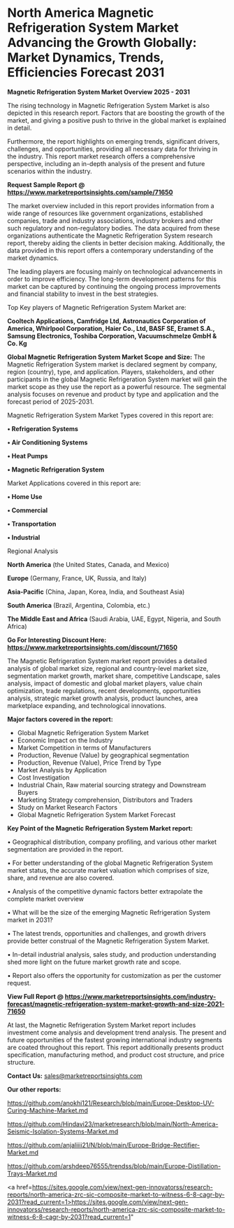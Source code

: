 # North America Magnetic Refrigeration System Market Advancing the Growth Globally: Market Dynamics, Trends, Efficiencies Forecast 2031

<Strong> Magnetic Refrigeration System Market Overview 2025 - 2031</strong>

The rising technology in Magnetic Refrigeration System Market is also depicted in this research report. Factors that are boosting the growth of the market, and giving a positive push to thrive in the global market is explained in detail.

Furthermore, the report highlights on emerging trends, significant drivers, challenges, and opportunities, providing all necessary data for thriving in the industry. This report market research offers a comprehensive perspective, including an in-depth analysis of the present and future scenarios within the industry.

<strong>Request Sample Report @ <a href=https://www.marketreportsinsights.com/sample/71650>https://www.marketreportsinsights.com/sample/71650</a></strong>

The market overview included in this report provides information from a wide range of resources like government organizations, established companies, trade and industry associations, industry brokers and other such regulatory and non-regulatory bodies. The data acquired from these organizations authenticate the Magnetic Refrigeration System research report, thereby aiding the clients in better decision making. Additionally, the data provided in this report offers a contemporary understanding of the market dynamics.

The leading players are focusing mainly on technological advancements in order to improve efficiency. The long-term development patterns for this market can be captured by continuing the ongoing process improvements and financial stability to invest in the best strategies.

Top Key players of Magnetic Refrigeration System Market are:

<strong>Cooltech Applications, Camfridge Ltd, Astronautics Corporation of America, Whirlpool Corporation, Haier Co., Ltd, BASF SE, Eramet S.A., Samsung Electronics, Toshiba Corporation, Vacuumschmelze GmbH & Co. Kg</strong>

<strong><b>Global Magnetic Refrigeration System Market Scope and Size:</b></strong>
The Magnetic Refrigeration System market is declared segment by company, region (country), type, and application. Players, stakeholders, and other participants in the global Magnetic Refrigeration System market will gain the market scope as they use the report as a powerful resource. The segmental analysis focuses on revenue and product by type and application and the forecast period of 2025-2031.

Magnetic Refrigeration System Market Types covered in this report are:

<strong>• Refrigeration Systems

• Air Conditioning Systems

• Heat Pumps

• Magnetic Refrigeration System</strong>

Market Applications covered in this report are:

<strong>• Home Use

• Commercial

• Transportation

• Industrial</strong> 

Regional Analysis

<strong>North America</strong> (the United States, Canada, and Mexico)

<strong>Europe</strong> (Germany, France, UK, Russia, and Italy)

<strong>Asia-Pacific</strong> (China, Japan, Korea, India, and Southeast Asia)

<strong>South America</strong> (Brazil, Argentina, Colombia, etc.)

<strong>The Middle East and Africa</strong> (Saudi Arabia, UAE, Egypt, Nigeria, and South Africa)

<strong>Go For Interesting Discount Here: <a href=https://www.marketreportsinsights.com/discount/71650>https://www.marketreportsinsights.com/discount/71650</a></strong>

The Magnetic Refrigeration System market report provides a detailed analysis of global market size, regional and country-level market size, segmentation market growth, market share, competitive Landscape, sales analysis, impact of domestic and global market players, value chain optimization, trade regulations, recent developments, opportunities analysis, strategic market growth analysis, product launches, area marketplace expanding, and technological innovations.

<strong><b>Major factors covered in the report:</b></strong>
<ul>
  <li>Global Magnetic Refrigeration System Market </li>
  <li>Economic Impact on the Industry</li>
  <li>Market Competition in terms of Manufacturers</li>
  <li>Production, Revenue (Value) by geographical segmentation</li>
  <li>Production, Revenue (Value), Price Trend by Type</li>
  <li>Market Analysis by Application</li>
  <li>Cost Investigation</li>
  <li>Industrial Chain, Raw material sourcing strategy and Downstream Buyers</li>
  <li>Marketing Strategy comprehension, Distributors and Traders</li>
  <li>Study on Market Research Factors</li>
  <li>Global Magnetic Refrigeration System Market Forecast</li>
</ul>

<strong><b>Key Point of the Magnetic Refrigeration System Market report:</b></strong>

• Geographical distribution, company profiling, and various other market segmentation are provided in the report.

• For better understanding of the global Magnetic Refrigeration System market status, the accurate market valuation which comprises of size, share, and revenue are also covered.

• Analysis of the competitive dynamic factors better extrapolate the complete market overview

• What will be the size of the emerging Magnetic Refrigeration System market in 2031?

• The latest trends, opportunities and challenges, and growth drivers provide better construal of the Magnetic Refrigeration System Market.

• In-detail industrial analysis, sales study, and production understanding shed more light on the future market growth rate and scope.

• Report also offers the opportunity for customization as per the customer request.

<strong><b>View Full Report @ <a href=https://www.marketreportsinsights.com/industry-forecast/magnetic-refrigeration-system-market-growth-and-size-2021-71650>https://www.marketreportsinsights.com/industry-forecast/magnetic-refrigeration-system-market-growth-and-size-2021-71650</a></b></strong>


At last, the Magnetic Refrigeration System Market report includes investment come analysis and development trend analysis. The present and future opportunities of the fastest growing international industry segments are coated throughout this report. This report additionally presents product specification, manufacturing method, and product cost structure, and price structure.

<strong>Contact Us:</strong>
sales@marketreportsinsights.com

<strong>Our other reports:</strong>

<a href=https://github.com/anokhi121/Research/blob/main/Europe-Desktop-UV-Curing-Machine-Market.md>https://github.com/anokhi121/Research/blob/main/Europe-Desktop-UV-Curing-Machine-Market.md</a>

<a href=https://github.com/Hindavi23/marketresearch/blob/main/North-America-Seismic-Isolation-Systems-Market.md>https://github.com/Hindavi23/marketresearch/blob/main/North-America-Seismic-Isolation-Systems-Market.md</a>

<a href=https://github.com/anjaliiii21/N/blob/main/Europe-Bridge-Rectifier-Market.md>https://github.com/anjaliiii21/N/blob/main/Europe-Bridge-Rectifier-Market.md</a>

<a href=https://github.com/arshdeep76555/trendss/blob/main/Europe-Distillation-Trays-Market.md>https://github.com/arshdeep76555/trendss/blob/main/Europe-Distillation-Trays-Market.md</a>

<a href=https://sites.google.com/view/next-gen-innovatorss/research-reports/north-america-zrc-sic-composite-market-to-witness-6-8-cagr-by-2031?read_current=1>https://sites.google.com/view/next-gen-innovatorss/research-reports/north-america-zrc-sic-composite-market-to-witness-6-8-cagr-by-2031?read_current=1</a>"
